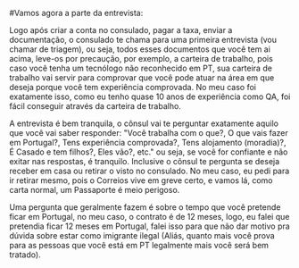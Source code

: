#Vamos agora a parte da entrevista:

Logo após criar a conta no consulado, pagar a taxa, enviar a documentação, o consulado te chama para uma primeira entrevista (vou chamar de triagem), ou seja, todos esses documentos que você tem ai acima, leve-os por precaução, por exemplo, a carteira de trabalho, pois caso você tenha um tecnólogo não reconhecido em PT, sua carteira de trabalho vai servir para comprovar que você pode atuar na área em que deseja porque você tem experiência comprovada. No meu caso foi exatamente isso, como eu tenho quase 10 anos de experiência como QA, foi fácil conseguir através da carteira de trabalho.

A entrevista é bem tranquila, o cônsul vai te perguntar exatamente aquilo que você vai saber responder: "Você trabalha com o que?, O que vais fazer em Portugal?, Tens experiência comprovada?, Tens alojamento (moradia)?, É Casado e tem filhos?, Eles vão?, etc." ou seja, se você for confiante e não exitar nas respostas, é tranquilo. Inclusive o cônsul te pergunta se deseja receber em casa ou retirar o visto no consulado. No meu caso, eu pedi para ir retirar mesmo, pois o Correios vive em greve certo, e vamos lá, como carta normal, um Passaporte é meio perigoso.

Uma pergunta que geralmente fazem é sobre o tempo que você pretende ficar em Portugal, no meu caso, o contrato é de 12 meses, logo, eu falei que pretendia ficar 12 meses em Portugal, falei isso para que não dar motivo pra dúvida sobre estar como imigrante ilegal (Aliás, quanto mais você prova para as pessoas que você está em PT legalmente mais você será bem tratado).
